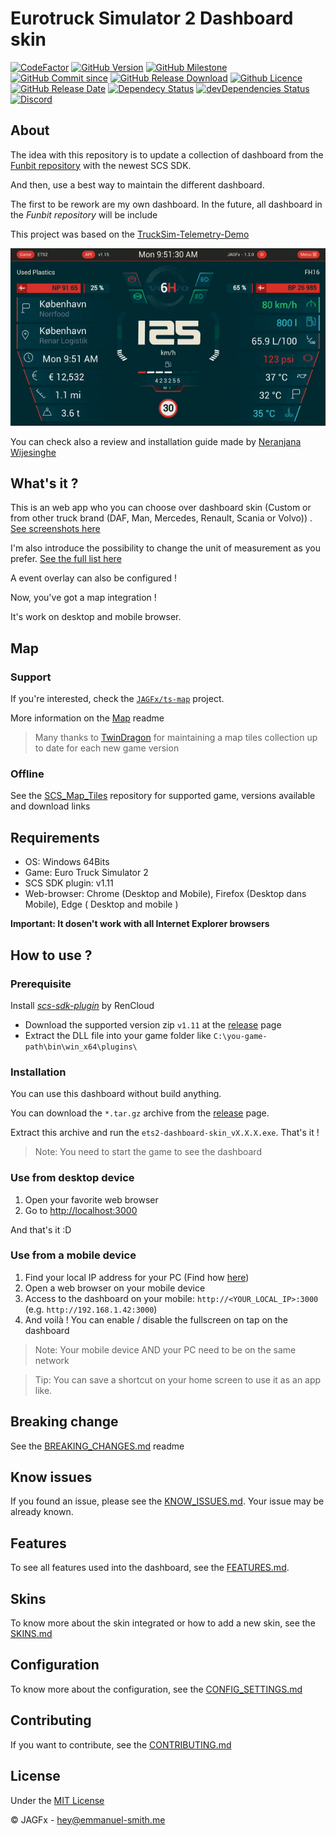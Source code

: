 # Eurotruck Simulator 2 Dashboard skin

[![CodeFactor](https://www.codefactor.io/repository/github/jagfx/ets2-dashboard-skin/badge)](https://www.codefactor.io/repository/github/jagfx/ets2-dashboard-skin/overview)
[![GitHub Version](https://img.shields.io/github/v/release/JAGFx/ets2-dashboard-skin?style=flat-square)](https://github.com/JAGFx/ets2-dashboard-skin/releases/latest)
[![GitHub Milestone](https://img.shields.io/github/milestones/progress/JAGFx/ets2-dashboard-skin/8?style=flat-square)](https://github.com/JAGFx/ets2-dashboard-skin/issues?q=is%3Aopen+is%3Aissue+milestone%3A1.6)
[![GitHub Commit since](https://img.shields.io/github/commits-since/JAGFx/ets2-dashboard-skin/v1.6.4?style=flat-square)](https://github.com/JAGFx/ets2-dashboard-skin/releases)
[![GitHub Release Download](https://img.shields.io/github/downloads/JAGFx/ets2-dashboard-skin/total?style=flat-square)](https://github.com/JAGFx/ets2-dashboard-skin/releases/latest)
[![Github Licence](https://img.shields.io/github/license/JAGFx/ets2-dashboard-skin?style=flat-square)](https://github.com/JAGFx/ets2-dashboard-skin/blob/master/README.md)
[![GitHub Release Date](https://img.shields.io/github/release-date/JAGFx/ets2-dashboard-skin?style=flat-square)](https://github.com/JAGFx/ets2-dashboard-skin/releases/latest)
[![Dependecy Status](https://david-dm.org/JAGFx/ets2-dashboard-skin.svg)](https://david-dm.org/JAGFx/ets2-dashboard-skin)
[![devDependencies Status](https://david-dm.org/JAGFx/ets2-dashboard-skin/dev-status.svg)](https://david-dm.org/JAGFx/ets2-dashboard-skin?type=dev)
[![Discord](https://img.shields.io/discord/764915323693826059.svg?label=&logo=discord&logoColor=ffffff&color=7389D8&labelColor=6A7EC2)](https://discord.gg/8abqrEeFxF)


## About

The idea with this repository is to update a collection of dashboard from
the [Funbit repository](https://github.com/Funbit/ets2-telemetry-server) with the newest SCS SDK.

And then, use a best way to maintain the different dashboard.

The first to be rework are my own dashboard. In the future, all dashboard in the *Funbit repository* will be include

This project was based on the [TruckSim-Telemetry-Demo](https://github.com/kniffen/TruckSim-Telemetry-Demo)

![Screenshot](doc/screens/demo.gif)

You can check also a review and installation guide made
by [Neranjana Wijesinghe](https://www.youtube.com/playlist?list=PLJONr1a8YX5Tyw-i49yk2jYTAFJJ5h7fw)

## What's it ?

This is an web app who you can choose over dashboard skin (Custom or from other truck brand (DAF, Man, Mercedes,
Renault, Scania or Volvo))
. [See screenshots here](https://github.com/JAGFx/ets2-dashboard-skin/blob/master/doc/SKINS.md)

I'm also introduce the possibility to change the unit of measurement as you
prefer. [See the full list here](https://github.com/JAGFx/ets2-dashboard-skin/blob/master/doc/CONFIG_SETTINGS.md)

A event overlay can also be configured !

Now, you've got a map integration !

It's work on desktop and mobile browser.

## Map

### Support

If you're interested, check the [`JAGFx/ts-map`](https://github.com/JAGFx/ts-map) project.

More information on the [Map](./doc/MAP.md) readme

> Many thanks to [TwinDragon](https://github.com/TwinDragon) for maintaining a map tiles collection up to date for each new game version

### Offline

See the [SCS_Map_Tiles](https://github.com/TwinDragon/SCS_Map_Tiles#supported-maps) repository for supported game, versions available and download links

## Requirements

- OS: Windows 64Bits
- Game: Euro Truck Simulator 2
- SCS SDK plugin: v1.11
- Web-browser: Chrome (Desktop and Mobile), Firefox (Desktop dans Mobile), Edge ( Desktop and mobile )

**Important: It dosen't work with all Internet Explorer browsers**

## How to use ?

### Prerequisite

Install *[scs-sdk-plugin](https://github.com/RenCloud/scs-sdk-plugin)* by RenCloud

- Download the supported version zip `v1.11` at
  the [release](https://github.com/RenCloud/scs-sdk-plugin/releases/download/V.1.11/release_v_1_11.zip) page
- Extract the DLL file into your game folder like `C:\you-game-path\bin\win_x64\plugins\`

### Installation

You can use this dashboard without build anything.

You can download the `*.tar.gz` archive from the [release](https://github.com/JAGFx/ets2-dashboard-skin/releases/latest)
page.

Extract this archive and run the `ets2-dashboard-skin_vX.X.X.exe`. That's it !

> Note: You need to start the game to see the dashboard

### Use from desktop device

1. Open your favorite web browser
2. Go to [http://localhost:3000](http://localhost:3000)

And that's it :D

### Use from a mobile device

1. Find your local IP address for your PC (Find
   how [here](https://www.whatismybrowser.com/detect/what-is-my-local-ip-address))
2. Open a web browser on your mobile device
3. Access to the dashboard on your mobile: `http://<YOUR_LOCAL_IP>:3000` (e.g. `http://192.168.1.42:3000`)
4. And voilà ! You can enable / disable the fullscreen on tap on the dashboard

> Note: Your mobile device AND your PC need to be on the same network

> Tip: You can save a shortcut on your home screen to use it as an app like.

## Breaking change

See the [BREAKING_CHANGES.md](doc/BREAKING_CHANGES.md) readme

## Know issues

If you found an issue, please see the [KNOW_ISSUES.md](doc/KNOW_ISSUES.md). Your issue may be already known.

## Features

To see all features used into the dashboard, see the [FEATURES.md](doc/FEATURES.md).

## Skins

To know more about the skin integrated or how to add a new skin, see the [SKINS.md](doc/SKINS.md)

## Configuration

To know more about the configuration, see the [CONFIG_SETTINGS.md](doc/CONFIG_SETTINGS.md)

## Contributing

If you want to contribute, see the [CONTRIBUTING.md](CONTRIBUTING.md)

## License
Under the [MIT License](LICENSE)

© JAGFx - hey@emmanuel-smith.me
